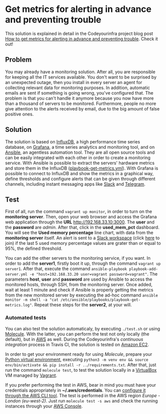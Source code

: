 # Get metrics for alerting in advance and preventing trouble

This solution is explained in detail in the Codeyourinfra project blog post [How to get metrics for alerting in advance and preventing trouble](http://codeyourinfra.today/how-to-get-metrics-for-alerting-in-advance-and-preventing-trouble). Check it out!

## Problem

You may already have a monitoring solution. After all, you are responsible for keeping all the IT services available. You don't want to be surprised by an unexpected outage, then you install in every server an agent for collecting relevant data for monitoring purposes. In addition, automatic emails are sent if something is going wrong, you've configured that. The problem is that you can't handle it anymore because you now have more than a thousand of servers to be monitored. Furthermore, people no more give attention to the alerts received by email, due to the big amount of false positive ones.

## Solution

The solution is based on [InfluxDB](https://docs.influxdata.com/influxdb), a high performance time series database, on [Grafana](https://grafana.com/), a time series analytics and monitoring tool, and on [Ansible](https://www.ansible.com/), an agentless automation tool. They are all open source tools and can be easily integrated with each other in order to create a monitoring service. With Ansible is possible to extract the servers' hardware metrics and store them in the InfluxDB ([playbook-get-metrics.yml](templates/playbook-get-metrics.yml)). With Grafana is possible to connect to InfluxDB and show the metrics in a graphical way, define thresholds and configure alerts that can be given through different channels, including instant messaging apps like [Slack](https://slack.com) and [Telegram](https://telegram.org).

## Test

First of all, run the command `vagrant up monitor`, in order to turn on the **monitoring server**. Then, open your web browser and access the Grafana web application through the **URL** <http://192.168.33.10:3000>. The **user** and the **password** are *admin*. After that, click in the **used_mem_pct** dashboard. You will see the **Used memory percentage** line chart, with data from the **monitoring server** itself. An alert is sent to a [Slack workspace](https://mygrafanaalerts.slack.com) (click [here](https://join.slack.com/t/mygrafanaalerts/shared_invite/enQtMjc0OTUyMjgxMzM0LWYyNDU1NWI3OWIxYmFjOGQ0NmNkOTNkOTFhN2NkNjI3Y2E3OWYzNTA2YmE2NTE2MzE1ZDlhYjZkYzFmZWY3ODI) to join) if the last 5 used memory percentage values are grater than or equal to 95%, the defined threshold.

You can add the other servers to the monitoring service, if you want. In order to add the **server1**, firstly boot it up, through the command `vagrant up server1`. After that, execute the command `ansible-playbook playbook-add-server.yml -e "host=192.168.33.20 user=vagrant password=vagrant"`. The parameters **host**, **user** and **password** are used by Ansible to access the monitored hosts, through SSH, from the monitoring server. Once added, wait at least 1 minute and check if Ansible is properly getting the metrics from the new monitored server by executing the ad-hoc command `ansible monitor -m shell -a "cat /etc/ansible/playbooks/playbook-get-metrics.log"`. Repeat these steps for the **server2**, at your will.

### Automated tests

You can also test the solution automaticaly, by executing `./test.sh` or using [Molecule](https://molecule.readthedocs.io). With the latter, you can perform the test not only locally (the default), but in [AWS](https://aws.amazon.com) as well. During the Codeyourinfra's *continuous integration* process in Travis CI, the solution is tested on [Amazon EC2](https://aws.amazon.com/ec2).

In order to get your environment ready for using *Molecule*, prepare your [Python virtual environment](https://docs.python.org/3/tutorial/venv.html), executing `python3 -m venv env && source env/bin/activate && pip install -r ../requirements.txt`. After that, just run the command `molecule test`, to test the solution locally in a [VirtualBox](https://www.virtualbox.org) VM managed by [Vagrant](https://www.vagrantup.com).

If you prefer performing the test in AWS, bear in mind you must have your credentials appropriately in **~/.aws/credentials**. You can [configure it through the AWS CLI tool](https://docs.aws.amazon.com/cli/latest/userguide/cli-chap-configure.html). The test is performed in the AWS region *Europe - London (eu-west-2)*. Just run `molecule test -s aws` and check the running instances through your [AWS Console](https://eu-west-2.console.aws.amazon.com/ec2/v2).

